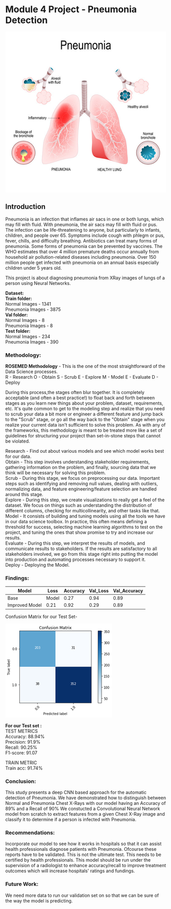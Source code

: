 # Module 4 Project - Pneumonia Detection

![](/images/Pneumonia.jpg)

## Introduction  
Pneumonia is an infection that inflames air sacs in one or both lungs, which may fill with fluid.
With pneumonia, the air sacs may fill with fluid or pus. The infection can be life-threatening to anyone, but particularly to infants, children, and people over 65.
Symptoms include cough with phlegm or pus, fever, chills, and difficulty breathing.
Antibiotics can treat many forms of pneumonia. Some forms of pneumonia can be prevented by vaccines.
The WHO estimates that over 4 million premature deaths occur annually from household air pollution-related diseases including pneumonia. Over 150 million people get infected with pneumonia on an annual basis especially children under 5 years old.  

This project is about diagnosing pneumonia from XRay images of lungs of a person using Neural Networks.

__Dataset:__    
__Train folder:__  
Normal Images - 1341  
Pneumonia Images - 3875  
__Val folder:__  
Normal Images - 8  
Pneumonia Images - 8  
__Test folder:__   
Normal Images - 234  
Pneumonia Images - 390

### Methodology:  

__ROSEMED Methodology__ - This is the one of the most straightforward of the Data Science processes.   
R - Research O - Obtain S - Scrub E - Explore M - Model E - Evaluate D - Deploy  

During this process,the stages often blur together. It is completely acceptable (and often a best practice!) to float back and forth between stages as you learn new things about your problem, dataset, requirements, etc. It's quite common to get to the modeling step and realize that you need to scrub your data a bit more or engineer a different feature and jump back to the "Scrub" stage, or go all the way back to the "Obtain" stage when you realize your current data isn't sufficient to solve this problem. As with any of the frameworks, this methodology is meant to be treated more like a set of guidelines for structuring your project than set-in-stone steps that cannot be violated.  

Research - Find out about various models and see which model works best for our data.  
Obtain - This step involves understanding stakeholder requirements, gathering information on the problem, and finally, sourcing data that we think will be necessary for solving this problem.  
Scrub - During this stage, we focus on preprocessing our data. Important steps such as identifying and removing null values, dealing with outliers, normalizing data, and feature engineering/feature selection are handled around this stage.  
Explore - During this step, we create visualizations to really get a feel of the dataset. We focus on things such as understanding the distribution of different columns, checking for multicollinearity, and other tasks like that.  
Model - It consists of building and tuning models using all the tools we have in our data science toolbox. In practice, this often means defining a threshold for success, selecting machine learning algorithms to test on the project, and tuning the ones that show promise to try and increase our results.  
Evaluate - During this step, we interpret the results of models, and communicate results to stakeholders. If the results are satisfactory to all stakeholders involved, we go from this stage right into putting the model into production and automating processes necessary to support it.  
Deploy - Deploying the Model.  

### Findings:

Model|Loss|Accuracy|Val_Loss|Val_Accuracy
-----|----|--------|--------|------------
Base|Model|0.27|0.94|0.89|0.73
Improved Model|0.21|0.92|0.29|0.89


Confusion Matrix for our Test Set-

![](/images/Confusion_matrix.png)

__For our Test set :__  
TEST METRICS  
Accuracy: 88.94%  
Precision: 91.9%  
Recall: 90.25%  
F1-score: 91.07   

TRAIN METRIC  
Train acc: 91.74%  

### Conclusion:  
This study presents a deep CNN based approach for the automatic detection of Pneumonia.
We have demonstrated how to distinguish between Normal and Pneumonia Chest X-Rays with our model having an Accuracy of 89% and a Recall of 90%
We constucted a Convolutional Neural Network model from scratch to extract features from a given Chest X-Ray image and classify it to determine if a person is infected with Pneumonia.

### Recommendations:  
Incorporate our model to see how it works in hospitals so that it can assist health professionals diagnose patients with Pneumonia. Ofcourse these reports have to be validated. This is not the ultimate test. This needs to be certified by health professionals.
This model should be run under the supervision of a radiologist to enhance accuracy/recall to improve treatment outcomes which will increase hospitals' ratings and fundings.

### Future Work:
We need more data to run our validation set on so that we can be sure of the way the model is predicting.

